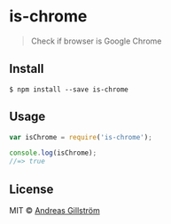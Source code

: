 # is-chrome

> Check if browser is Google Chrome


## Install

```
$ npm install --save is-chrome
```


## Usage

```js
var isChrome = require('is-chrome');

console.log(isChrome);
//=> true
```


## License

MIT © [Andreas Gillström](http://github.com/gillstrom)
